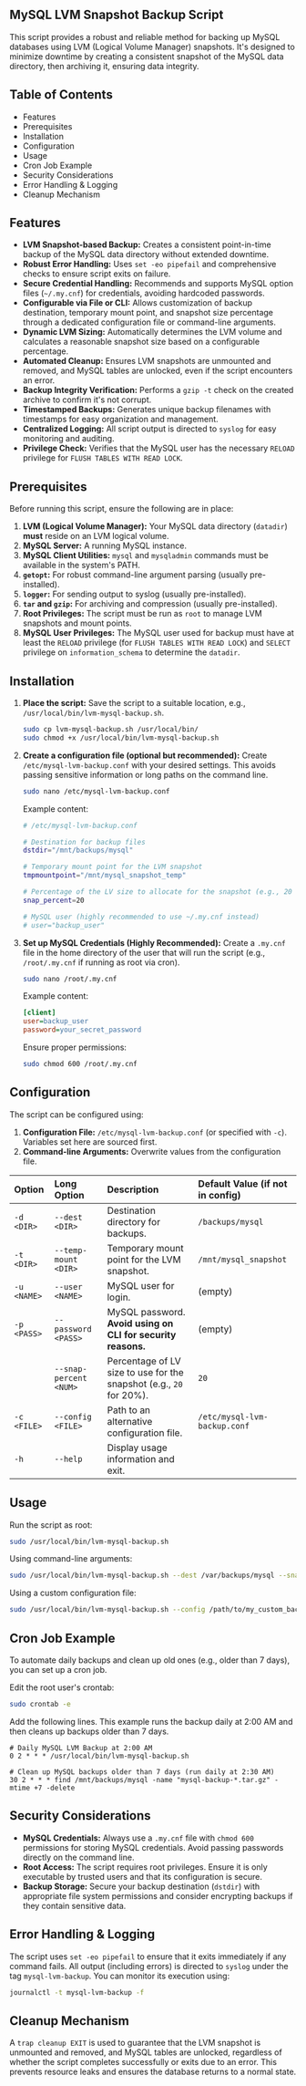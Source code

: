 ## MySQL LVM Snapshot Backup Script

This script provides a robust and reliable method for backing up MySQL databases using LVM (Logical Volume Manager) snapshots. It's designed to minimize downtime by creating a consistent snapshot of the MySQL data directory, then archiving it, ensuring data integrity.

## Table of Contents

- Features
- Prerequisites
- Installation
- Configuration
- Usage
- Cron Job Example
- Security Considerations
- Error Handling & Logging
- Cleanup Mechanism

## Features

*   **LVM Snapshot-based Backup:** Creates a consistent point-in-time backup of the MySQL data directory without extended downtime.
*   **Robust Error Handling:** Uses `set -eo pipefail` and comprehensive checks to ensure script exits on failure.
*   **Secure Credential Handling:** Recommends and supports MySQL option files (`~/.my.cnf`) for credentials, avoiding hardcoded passwords.
*   **Configurable via File or CLI:** Allows customization of backup destination, temporary mount point, and snapshot size percentage through a dedicated configuration file or command-line arguments.
*   **Dynamic LVM Sizing:** Automatically determines the LVM volume and calculates a reasonable snapshot size based on a configurable percentage.
*   **Automated Cleanup:** Ensures LVM snapshots are unmounted and removed, and MySQL tables are unlocked, even if the script encounters an error.
*   **Backup Integrity Verification:** Performs a `gzip -t` check on the created archive to confirm it's not corrupt.
*   **Timestamped Backups:** Generates unique backup filenames with timestamps for easy organization and management.
*   **Centralized Logging:** All script output is directed to `syslog` for easy monitoring and auditing.
*   **Privilege Check:** Verifies that the MySQL user has the necessary `RELOAD` privilege for `FLUSH TABLES WITH READ LOCK`.

## Prerequisites

Before running this script, ensure the following are in place:

1.  **LVM (Logical Volume Manager):** Your MySQL data directory (`datadir`) **must** reside on an LVM logical volume.
2.  **MySQL Server:** A running MySQL instance.
3.  **MySQL Client Utilities:** `mysql` and `mysqladmin` commands must be available in the system's PATH.
4.  **`getopt`:** For robust command-line argument parsing (usually pre-installed).
5.  **`logger`:** For sending output to syslog (usually pre-installed).
6.  **`tar` and `gzip`:** For archiving and compression (usually pre-installed).
7.  **Root Privileges:** The script must be run as `root` to manage LVM snapshots and mount points.
8.  **MySQL User Privileges:** The MySQL user used for backup must have at least the `RELOAD` privilege (for `FLUSH TABLES WITH READ LOCK`) and `SELECT` privilege on `information_schema` to determine the `datadir`.

## Installation

1.  **Place the script:** Save the script to a suitable location, e.g., `/usr/local/bin/lvm-mysql-backup.sh`.
    ```bash
    sudo cp lvm-mysql-backup.sh /usr/local/bin/
    sudo chmod +x /usr/local/bin/lvm-mysql-backup.sh
    ```
2.  **Create a configuration file (optional but recommended):**
    Create `/etc/mysql-lvm-backup.conf` with your desired settings. This avoids passing sensitive information or long paths on the command line.
    ```bash
    sudo nano /etc/mysql-lvm-backup.conf
    ```
    Example content:
    ```bash
    # /etc/mysql-lvm-backup.conf
    
    # Destination for backup files
    dstdir="/mnt/backups/mysql"
    
    # Temporary mount point for the LVM snapshot
    tmpmountpoint="/mnt/mysql_snapshot_temp"
    
    # Percentage of the LV size to allocate for the snapshot (e.g., 20 for 20%)
    snap_percent=20
    
    # MySQL user (highly recommended to use ~/.my.cnf instead)
    # user="backup_user"
    ```
3.  **Set up MySQL Credentials (Highly Recommended):**
    Create a `.my.cnf` file in the home directory of the user that will run the script (e.g., `/root/.my.cnf` if running as root via cron).
    ```bash
    sudo nano /root/.my.cnf
    ```
    Example content:
    ```ini
    [client]
    user=backup_user
    password=your_secret_password
    ```
    Ensure proper permissions:
    ```bash
    sudo chmod 600 /root/.my.cnf
    ```

## Configuration

The script can be configured using:

1.  **Configuration File:** `/etc/mysql-lvm-backup.conf` (or specified with `-c`). Variables set here are sourced first.
2.  **Command-line Arguments:** Overwrite values from the configuration file.

| Option            | Long Option      | Description                                                              | Default Value (if not in config) |
| :---------------- | :--------------- | :----------------------------------------------------------------------- | :------------------------------- |
| `-d <DIR>`        | `--dest <DIR>`   | Destination directory for backups.                                       | `/backups/mysql`                 |
| `-t <DIR>`        | `--temp-mount <DIR>` | Temporary mount point for the LVM snapshot.                              | `/mnt/mysql_snapshot`            |
| `-u <NAME>`       | `--user <NAME>`  | MySQL user for login.                                                    | (empty)                          |
| `-p <PASS>`       | `--password <PASS>` | MySQL password. **Avoid using on CLI for security reasons.**             | (empty)                          |
|                   | `--snap-percent <NUM>` | Percentage of LV size to use for the snapshot (e.g., `20` for 20%).      | `20`                             |
| `-c <FILE>`       | `--config <FILE>` | Path to an alternative configuration file.                               | `/etc/mysql-lvm-backup.conf`     |
| `-h`              | `--help`         | Display usage information and exit.                                      |                                  |

## Usage

Run the script as root:

```bash
sudo /usr/local/bin/lvm-mysql-backup.sh
```

Using command-line arguments:

```bash
sudo /usr/local/bin/lvm-mysql-backup.sh --dest /var/backups/mysql --snap-percent 25
```

Using a custom configuration file:

```bash
sudo /usr/local/bin/lvm-mysql-backup.sh --config /path/to/my_custom_backup.conf
```

## Cron Job Example

To automate daily backups and clean up old ones (e.g., older than 7 days), you can set up a cron job.

Edit the root user's crontab:

```bash
sudo crontab -e
```

Add the following lines. This example runs the backup daily at 2:00 AM and then cleans up backups older than 7 days.

```cron
# Daily MySQL LVM Backup at 2:00 AM
0 2 * * * /usr/local/bin/lvm-mysql-backup.sh

# Clean up MySQL backups older than 7 days (run daily at 2:30 AM)
30 2 * * * find /mnt/backups/mysql -name "mysql-backup-*.tar.gz" -mtime +7 -delete
```

## Security Considerations

*   **MySQL Credentials:** Always use a `.my.cnf` file with `chmod 600` permissions for storing MySQL credentials. Avoid passing passwords directly on the command line.
*   **Root Access:** The script requires root privileges. Ensure it is only executable by trusted users and that its configuration is secure.
*   **Backup Storage:** Secure your backup destination (`dstdir`) with appropriate file system permissions and consider encrypting backups if they contain sensitive data.

## Error Handling & Logging

The script uses `set -eo pipefail` to ensure that it exits immediately if any command fails. All output (including errors) is directed to `syslog` under the tag `mysql-lvm-backup`. You can monitor its execution using:

```bash
journalctl -t mysql-lvm-backup -f
```

## Cleanup Mechanism

A `trap cleanup EXIT` is used to guarantee that the LVM snapshot is unmounted and removed, and MySQL tables are unlocked, regardless of whether the script completes successfully or exits due to an error. This prevents resource leaks and ensures the database returns to a normal state.

